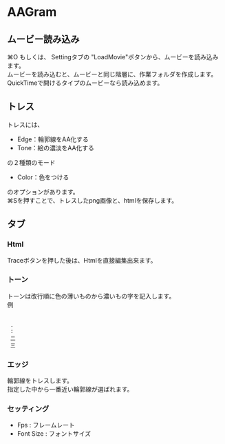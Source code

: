 # AAGram


## ムービー読み込み
⌘O もしくは、 Settingタブの "LoadMovie"ボタンから、ムービーを読み込みます。  
ムービーを読み込むと、ムービーと同じ階層に、作業フォルダを作成します。  
QuickTimeで開けるタイプのムービーなら読み込めます。

## トレス

トレスには、

- Edge：輪郭線をAA化する
- Tone：絵の濃淡をAA化する

の２種類のモード

- Color：色をつける

のオプションがあります。  
⌘Sを押すことで、トレスしたpng画像と、htmlを保存します。

## タブ
### Html

Traceボタンを押した後は、Htmlを直接編集出来ます。

### トーン

トーンは改行順に色の薄いものから濃いもの字を記入します。  
例

	　 
	 .
	 :
	 二
	 三

	 

### エッジ

輪郭線をトレスします。  
指定した中から一番近い輪郭線が選ばれます。

### セッティング

- Fps : フレームレート
- Font Size : フォントサイズ